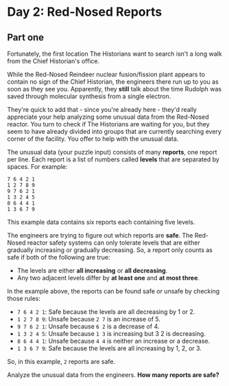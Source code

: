 # Day 2: Red-Nosed Reports

## Part one

Fortunately, the first location The Historians want to search isn't a long walk from the Chief Historian's office.

While the Red-Nosed Reindeer nuclear fusion/fission plant appears to contain no sign of the Chief Historian, the engineers there run up to you as soon as they see you. Apparently, they **still** talk about the time Rudolph was saved through molecular synthesis from a single electron.

They're quick to add that - since you're already here - they'd really appreciate your help analyzing some unusual data from the Red-Nosed reactor. You turn to check if The Historians are waiting for you, but they seem to have already divided into groups that are currently searching every corner of the facility. You offer to help with the unusual data.

The unusual data (your puzzle input) consists of many **reports**, one report per line. Each report is a list of numbers called **levels** that are separated by spaces. For example:

```
7 6 4 2 1
1 2 7 8 9
9 7 6 2 1
1 3 2 4 5
8 6 4 4 1
1 3 6 7 9
```

This example data contains six reports each containing five levels.

The engineers are trying to figure out which reports are **safe**. The Red-Nosed reactor safety systems can only tolerate levels that are either gradually increasing or gradually decreasing. So, a report only counts as safe if both of the following are true:

- The levels are either **all increasing** or **all decreasing**.
- Any two adjacent levels differ by **at least one** and **at most three**.

In the example above, the reports can be found safe or unsafe by checking those rules:

- `7 6 4 2 1`: Safe because the levels are all decreasing by 1 or 2.
- `1 2 7 8 9`: Unsafe because `2 7` is an increase of 5.
- `9 7 6 2 1`: Unsafe because `6 2` is a decrease of 4.
- `1 3 2 4 5`: Unsafe because `1 3` is increasing but 3 2 is decreasing.
- `8 6 4 4 1`: Unsafe because `4 4` is neither an increase or a decrease.
- `1 3 6 7 9`: Safe because the levels are all increasing by 1, 2, or 3.

So, in this example, `2` reports are safe.

Analyze the unusual data from the engineers. **How many reports are safe?**
